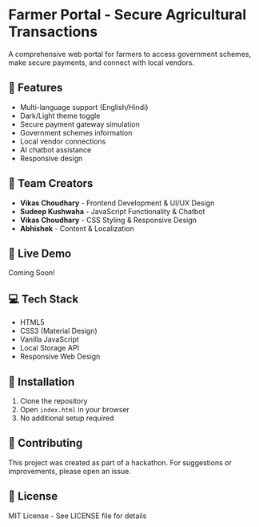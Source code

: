 # Farmer Portal - Secure Agricultural Transactions

A comprehensive web portal for farmers to access government schemes, make secure payments, and connect with local vendors.

## 🌾 Features
- Multi-language support (English/Hindi)
- Dark/Light theme toggle
- Secure payment gateway simulation
- Government schemes information
- Local vendor connections
- AI chatbot assistance
- Responsive design

## 👥 Team Creators
- **Vikas Choudhary** - Frontend Development & UI/UX Design
- **Sudeep Kushwaha** - JavaScript Functionality & Chatbot
- **Vikas Choudhary** - CSS Styling & Responsive Design
- **Abhishek** - Content & Localization

## 🚀 Live Demo
Coming Soon!

## 💻 Tech Stack
- HTML5
- CSS3 (Material Design)
- Vanilla JavaScript
- Local Storage API
- Responsive Web Design

## 📱 Installation
1. Clone the repository
2. Open `index.html` in your browser
3. No additional setup required

## 🤝 Contributing
This project was created as part of a hackathon. For suggestions or improvements, please open an issue.

## 📄 License
MIT License - See LICENSE file for details
